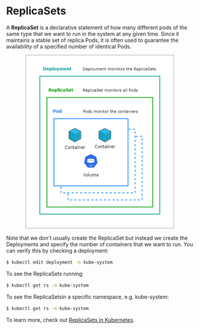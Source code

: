 # ReplicaSets 

A **ReplicaSet** is a declarative statement of how many different pods of the same type that we want to run in the system at any given time. Since it maintains a stable set of replica Pods, it is often used to guarantee the availability of a specified number of identical Pods.


<p align=center>
<img width=400 src="../../Images/deploy-replset-pods.png">
</p>

Note that we don't usually create the ReplicaSet but instead we create the Deployments and specify the number of containers that we want to run. You can verify this by checking a deployment:

```bash
$ kubectl edit deployment -n kube-system
```

To see the ReplicaSets running:

```bash
$ kubectl get rs -n kube-system 
```

To see the ReplicaSetsin a specific namespace, e.g. kube-system: 

```bash
$ kubectl get rs -n kube-system 
```

To learn more, check out [ReplicaSets in Kubernetes](https://kubernetes.io/docs/concepts/workloads/controllers/replicaset/).
